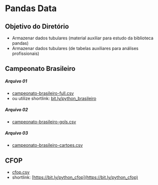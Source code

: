 # Pandas Data

## Objetivo do Diretório
- Armazenar dados tubulares (material auxiliar para estudo da biblioteca pandas)
- Armazenar dados tubulares (de tabelas auxiliares para análises profissionais)



## Campeonato Brasileiro

##### Arquivo 01
- [campeonato-brasileiro-full.csv](https://raw.githubusercontent.com/andrenevares/pandas_data/main/csv/campeonato_brasileiro/campeonato-brasileiro-full.csv)
- ou utilize shortlink: [bit.ly/python_brasileiro](bit.ly/python_brasileiro)

##### Arquivo 02
- [campeonato-brasileiro-gols.csv](https://raw.githubusercontent.com/andrenevares/pandas_data/main/csv/campeonato_brasileiro/campeonato-brasileiro-gols.csv)

##### Arquivo 03
- [campeonato-brasileiro-cartoes.csv](https://raw.githubusercontent.com/andrenevares/pandas_data/main/csv/campeonato_brasileiro/campeonato-brasileiro-cartoes.csv)

## CFOP
- [cfop.csv](https://raw.githubusercontent.com/andrenevares/pandas_data/main/csv/CFOP/cfop.csv)
- shortlink: [https://bit.ly/python_cfop](https://bit.ly/python_cfop)
